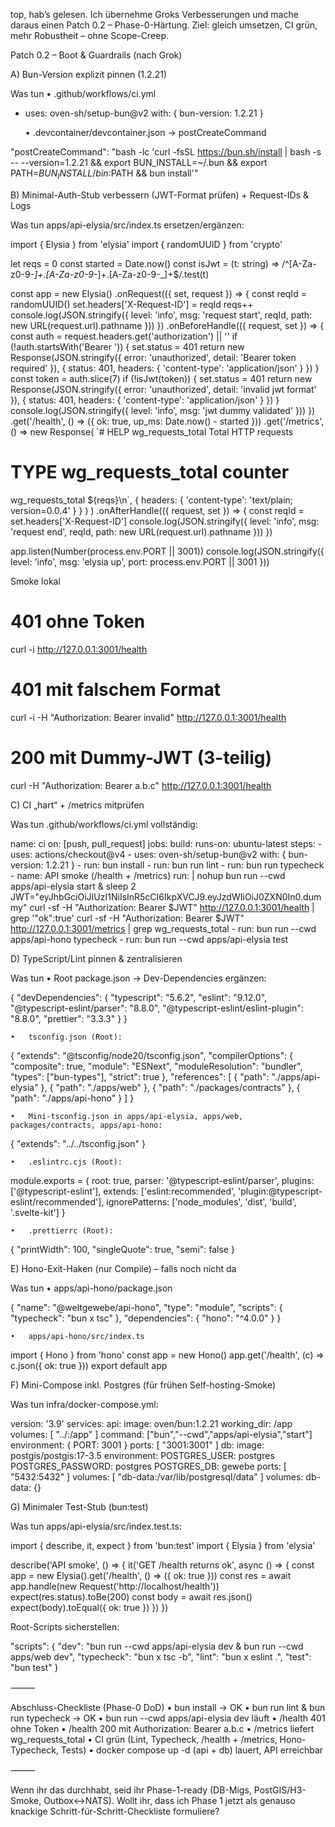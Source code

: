 top, hab’s gelesen. Ich übernehme Groks Verbesserungen und mache daraus einen Patch 0.2 – Phase-0-Härtung. Ziel: gleich umsetzen, CI grün, mehr Robustheit – ohne Scope-Creep.

Patch 0.2 – Boot & Guardrails (nach Grok)

A) Bun-Version explizit pinnen (1.2.21)

Was tun
	•	.github/workflows/ci.yml

- uses: oven-sh/setup-bun@v2
  with: { bun-version: 1.2.21 }


	•	.devcontainer/devcontainer.json → postCreateCommand

"postCreateCommand": "bash -lc 'curl -fsSL https://bun.sh/install | bash -s -- --version=1.2.21 && export BUN_INSTALL=~/.bun && export PATH=$BUN_INSTALL/bin:$PATH && bun install'"



B) Minimal-Auth-Stub verbessern (JWT-Format prüfen) + Request-IDs & Logs

Was tun
apps/api-elysia/src/index.ts ersetzen/ergänzen:

import { Elysia } from 'elysia'
import { randomUUID } from 'crypto'

let reqs = 0
const started = Date.now()
const isJwt = (t: string) => /^[A-Za-z0-9-_]+\.[A-Za-z0-9-_]+\.[A-Za-z0-9-_]+$/.test(t)

const app = new Elysia()
  .onRequest(({ set, request }) => {
    const reqId = randomUUID()
    set.headers['X-Request-ID'] = reqId
    reqs++
    console.log(JSON.stringify({ level: 'info', msg: 'request start', reqId, path: new URL(request.url).pathname }))
  })
  .onBeforeHandle(({ request, set }) => {
    const auth = request.headers.get('authorization') || ''
    if (!auth.startsWith('Bearer ')) {
      set.status = 401
      return new Response(JSON.stringify({ error: 'unauthorized', detail: 'Bearer token required' }), {
        status: 401, headers: { 'content-type': 'application/json' }
      })
    }
    const token = auth.slice(7)
    if (!isJwt(token)) {
      set.status = 401
      return new Response(JSON.stringify({ error: 'unauthorized', detail: 'invalid jwt format' }), {
        status: 401, headers: { 'content-type': 'application/json' }
      })
    }
    console.log(JSON.stringify({ level: 'info', msg: 'jwt dummy validated' }))
  })
  .get('/health', () => ({ ok: true, up_ms: Date.now() - started }))
  .get('/metrics', () =>
    new Response(
      `# HELP wg_requests_total Total HTTP requests
# TYPE wg_requests_total counter
wg_requests_total ${reqs}\n`,
      { headers: { 'content-type': 'text/plain; version=0.0.4' } }
    )
  )
  .onAfterHandle(({ request, set }) => {
    const reqId = set.headers['X-Request-ID']
    console.log(JSON.stringify({ level: 'info', msg: 'request end', reqId, path: new URL(request.url).pathname }))
  })

app.listen(Number(process.env.PORT || 3001))
console.log(JSON.stringify({ level: 'info', msg: 'elysia up', port: process.env.PORT || 3001 }))

Smoke lokal

# 401 ohne Token
curl -i http://127.0.0.1:3001/health
# 401 mit falschem Format
curl -i -H "Authorization: Bearer invalid" http://127.0.0.1:3001/health
# 200 mit Dummy-JWT (3-teilig)
curl -H "Authorization: Bearer a.b.c" http://127.0.0.1:3001/health

C) CI „hart“ + /metrics mitprüfen

Was tun
.github/workflows/ci.yml vollständig:

name: ci
on: [push, pull_request]
jobs:
  build:
    runs-on: ubuntu-latest
    steps:
      - uses: actions/checkout@v4
      - uses: oven-sh/setup-bun@v2
        with: { bun-version: 1.2.21 }
      - run: bun install
      - run: bun run lint
      - run: bun run typecheck
      - name: API smoke (/health + /metrics)
        run: |
          nohup bun run --cwd apps/api-elysia start &
          sleep 2
          JWT="eyJhbGciOiJIUzI1NiIsInR5cCI6IkpXVCJ9.eyJzdWIiOiJ0ZXN0In0.dummy"
          curl -sf -H "Authorization: Bearer $JWT" http://127.0.0.1:3001/health | grep '"ok":true'
          curl -sf -H "Authorization: Bearer $JWT" http://127.0.0.1:3001/metrics | grep wg_requests_total
      - run: bun run --cwd apps/api-hono typecheck
      - run: bun run --cwd apps/api-elysia test

D) TypeScript/Lint pinnen & zentralisieren

Was tun
	•	Root package.json → Dev-Dependencies ergänzen:

{
  "devDependencies": {
    "typescript": "5.6.2",
    "eslint": "9.12.0",
    "@typescript-eslint/parser": "8.8.0",
    "@typescript-eslint/eslint-plugin": "8.8.0",
    "prettier": "3.3.3"
  }
}


	•	tsconfig.json (Root):

{
  "extends": "@tsconfig/node20/tsconfig.json",
  "compilerOptions": {
    "composite": true,
    "module": "ESNext",
    "moduleResolution": "bundler",
    "types": ["bun-types"],
    "strict": true
  },
  "references": [
    { "path": "./apps/api-elysia" },
    { "path": "./apps/web" },
    { "path": "./packages/contracts" },
    { "path": "./apps/api-hono" }
  ]
}


	•	Mini-tsconfig.json in apps/api-elysia, apps/web, packages/contracts, apps/api-hono:

{ "extends": "../../tsconfig.json" }


	•	.eslintrc.cjs (Root):

module.exports = {
  root: true,
  parser: '@typescript-eslint/parser',
  plugins: ['@typescript-eslint'],
  extends: ['eslint:recommended', 'plugin:@typescript-eslint/recommended'],
  ignorePatterns: ['node_modules', 'dist', 'build', '.svelte-kit']
}


	•	.prettierrc (Root):

{ "printWidth": 100, "singleQuote": true, "semi": false }



E) Hono-Exit-Haken (nur Compile) – falls noch nicht da

Was tun
	•	apps/api-hono/package.json

{
  "name": "@weltgewebe/api-hono",
  "type": "module",
  "scripts": { "typecheck": "bun x tsc" },
  "dependencies": { "hono": "^4.0.0" }
}


	•	apps/api-hono/src/index.ts

import { Hono } from 'hono'
const app = new Hono()
app.get('/health', (c) => c.json({ ok: true }))
export default app



F) Mini-Compose inkl. Postgres (für frühen Self-hosting-Smoke)

Was tun
infra/docker-compose.yml:

version: '3.9'
services:
  api:
    image: oven/bun:1.2.21
    working_dir: /app
    volumes: [ "../:/app" ]
    command: ["bun","--cwd","apps/api-elysia","start"]
    environment: { PORT: 3001 }
    ports: [ "3001:3001" ]
  db:
    image: postgis/postgis:17-3.5
    environment:
      POSTGRES_USER: postgres
      POSTGRES_PASSWORD: postgres
      POSTGRES_DB: gewebe
    ports: [ "5432:5432" ]
    volumes: [ "db-data:/var/lib/postgresql/data" ]
volumes:
  db-data: {}

G) Minimaler Test-Stub (bun:test)

Was tun
apps/api-elysia/src/index.test.ts:

import { describe, it, expect } from 'bun:test'
import { Elysia } from 'elysia'

describe('API smoke', () => {
  it('GET /health returns ok', async () => {
    const app = new Elysia().get('/health', () => ({ ok: true }))
    const res = await app.handle(new Request('http://localhost/health'))
    expect(res.status).toBe(200)
    const body = await res.json()
    expect(body).toEqual({ ok: true })
  })
})

Root-Scripts sicherstellen:

"scripts": {
  "dev": "bun run --cwd apps/api-elysia dev & bun run --cwd apps/web dev",
  "typecheck": "bun x tsc -b",
  "lint": "bun x eslint .",
  "test": "bun test"
}


⸻

Abschluss-Checkliste (Phase-0 DoD)
	•	bun install → OK
	•	bun run lint & bun run typecheck → OK
	•	bun run --cwd apps/api-elysia dev läuft
	•	/health 401 ohne Token
	•	/health 200 mit Authorization: Bearer a.b.c
	•	/metrics liefert wg_requests_total
	•	CI grün (Lint, Typecheck, /health + /metrics, Hono-Typecheck, Tests)
	•	docker compose up -d (api + db) lauert, API erreichbar

⸻

Wenn ihr das durchhabt, seid ihr Phase-1-ready (DB-Migs, PostGIS/H3-Smoke, Outbox↔NATS). Wollt ihr, dass ich Phase 1 jetzt als genauso knackige Schritt-für-Schritt-Checkliste formuliere?